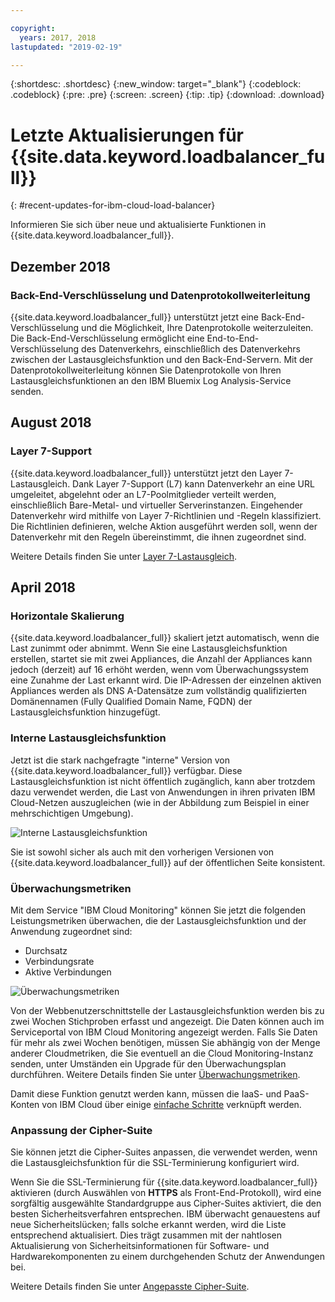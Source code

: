 ```yaml
---

copyright:
  years: 2017, 2018
lastupdated: "2019-02-19"

---
```


{:shortdesc: .shortdesc}
{:new_window: target="_blank"}
{:codeblock: .codeblock}
{:pre: .pre}
{:screen: .screen}
{:tip: .tip}
{:download: .download}


# Letzte Aktualisierungen für {{site.data.keyword.loadbalancer_full}}
{: #recent-updates-for-ibm-cloud-load-balancer}

Informieren Sie sich über neue und aktualisierte Funktionen in {{site.data.keyword.loadbalancer_full}}.

## Dezember 2018
### Back-End-Verschlüsselung und Datenprotokollweiterleitung
{{site.data.keyword.loadbalancer_full}} unterstützt jetzt eine Back-End-Verschlüsselung und die Möglichkeit, Ihre Datenprotokolle weiterzuleiten. Die Back-End-Verschlüsselung ermöglicht eine End-to-End-Verschlüsselung des Datenverkehrs, einschließlich des Datenverkehrs zwischen der Lastausgleichsfunktion und den Back-End-Servern. Mit der Datenprotokollweiterleitung können Sie Datenprotokolle von Ihren Lastausgleichsfunktionen an den IBM Bluemix Log Analysis-Service senden.

## August 2018
### Layer 7-Support
{{site.data.keyword.loadbalancer_full}} unterstützt jetzt den Layer 7-Lastausgleich. Dank Layer 7-Support (L7) kann Datenverkehr an eine URL umgeleitet, abgelehnt oder an L7-Poolmitglieder verteilt werden, einschließlich Bare-Metal- und virtueller Serverinstanzen. Eingehender Datenverkehr wird mithilfe von Layer 7-Richtlinien und -Regeln klassifiziert. Die Richtlinien definieren, welche Aktion ausgeführt werden soll, wenn der Datenverkehr mit den Regeln übereinstimmt, die ihnen zugeordnet sind.

Weitere Details finden Sie unter [Layer 7-Lastausgleich](/docs/infrastructure/loadbalancer-service?topic=loadbalancer-service-layer-7-load-balancing).

## April 2018
### Horizontale Skalierung
{{site.data.keyword.loadbalancer_full}} skaliert jetzt automatisch, wenn die Last zunimmt oder abnimmt. Wenn Sie eine Lastausgleichsfunktion erstellen, startet sie mit zwei Appliances, die Anzahl der Appliances kann jedoch (derzeit) auf 16 erhöht werden, wenn vom Überwachungssystem eine Zunahme der Last erkannt wird. Die IP-Adressen der einzelnen aktiven Appliances werden als DNS A-Datensätze zum vollständig qualifizierten Domänennamen (Fully Qualified Domain Name, FQDN) der Lastausgleichsfunktion hinzugefügt.

### Interne Lastausgleichsfunktion
Jetzt ist die stark nachgefragte "interne" Version von {{site.data.keyword.loadbalancer_full}} verfügbar. Diese Lastausgleichsfunktion ist nicht öffentlich zugänglich, kann aber trotzdem dazu verwendet werden, die Last von Anwendungen in ihren privaten IBM Cloud-Netzen auszugleichen (wie in der Abbildung zum Beispiel in einer mehrschichtigen Umgebung).

![Interne Lastausgleichsfunktion](./images/InternalLB.png)

Sie ist sowohl sicher als auch mit den vorherigen Versionen von {{site.data.keyword.loadbalancer_full}} auf der öffentlichen Seite konsistent.

### Überwachungsmetriken
Mit dem Service "IBM Cloud Monitoring" können Sie jetzt die folgenden Leistungsmetriken überwachen, die der Lastausgleichsfunktion und der Anwendung zugeordnet sind:

* Durchsatz
* Verbindungsrate
* Aktive Verbindungen

![Überwachungsmetriken](./images/Metrics.png)

Von der Webbenutzerschnittstelle der Lastausgleichsfunktion werden bis zu zwei Wochen Stichproben erfasst und angezeigt. Die Daten können auch im Serviceportal von IBM Cloud Monitoring angezeigt werden. Falls Sie Daten für mehr als zwei Wochen benötigen, müssen Sie abhängig von der Menge anderer Cloudmetriken, die Sie eventuell an die Cloud Monitoring-Instanz senden, unter Umständen ein Upgrade für den Überwachungsplan durchführen. Weitere Details finden Sie unter [Überwachungsmetriken](/docs/infrastructure/loadbalancer-service?topic=loadbalancer-service-monitoring-metrics-with-ibm-cloud-load-balancer).

Damit diese Funktion genutzt werden kann, müssen die IaaS- und PaaS-Konten von IBM Cloud über einige [einfache Schritte](/docs/account?topic=account-unifyingaccounts) verknüpft werden.

### Anpassung der Cipher-Suite
Sie können jetzt die Cipher-Suites anpassen, die verwendet werden, wenn die Lastausgleichsfunktion für die SSL-Terminierung konfiguriert wird.

Wenn Sie die SSL-Terminierung für {{site.data.keyword.loadbalancer_full}} aktivieren (durch Auswählen von **HTTPS** als Front-End-Protokoll), wird eine sorgfältig ausgewählte Standardgruppe aus Cipher-Suites aktiviert, die den besten Sicherheitsverfahren entsprechen. IBM überwacht genauestens auf neue Sicherheitslücken; falls solche erkannt werden, wird die Liste entsprechend aktualisiert. Dies trägt zusammen mit der nahtlosen Aktualisierung von Sicherheitsinformationen für Software- und Hardwarekomponenten zu einem durchgehenden Schutz der Anwendungen bei.

Weitere Details finden Sie unter [Angepasste Cipher-Suite](/docs/infrastructure/loadbalancer-service?topic=loadbalancer-service-choosing-a-preferred-cipher-suite-for-your-https-application).
